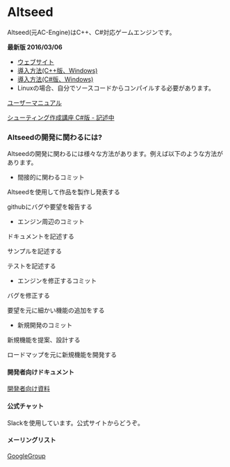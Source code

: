 ﻿Altseed
=========================

Altseed(元AC-Engine)はC++、C#対応ゲームエンジンです。

**最新版 2016/03/06**
* [ウェブサイト](http://altseed.github.io/)
* [導入方法(C++版、Windows)](Document/HowToIntroduce/Windows_CPP.md)
* [導入方法(C#版、Windows)](Document/HowToIntroduce/Windows_CS.md)
* Linuxの場合、自分でソースコードからコンパイルする必要があります。

[ユーザーマニュアル](Document/Index.md)

[シューティング作成講座 C#版 - 記述中](https://github.com/altseed/STGLecture/blob/master/Document/cs/Index.md)

### Altseedの開発に関わるには?

Altseedの開発に関わるには様々な方法があります。例えば以下のような方法があります。

* 間接的に関わるコミット

Altseedを使用して作品を製作し発表する

githubにバグや要望を報告する

* エンジン周辺のコミット

ドキュメントを記述する

サンプルを記述する

テストを記述する

* エンジンを修正するコミット

バグを修正する

要望を元に細かい機能の追加をする

* 新規開発のコミット

新規機能を提案、設計する

ロードマップを元に新規機能を開発する

#### 開発者向けドキュメント

[開発者向け資料](Document_Development/Index.md)

#### 公式チャット

Slackを使用しています。公式サイトからどうぞ。

#### メーリングリスト

[GoogleGroup](https://groups.google.com/forum/#!forum/ac-engine)


